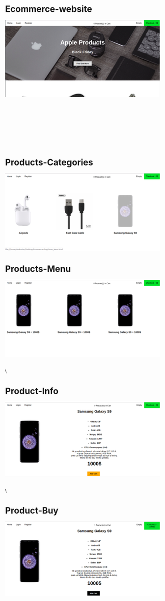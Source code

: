 # Ecommerce-website
![Test Image 1](https://github.com/Tsouko/Ecommerce-website/blob/master/Ecommerce%20shop/website.png)</br></br></br></br></br></br></br></br></br></br>


# Products-Categories
![Test Image 2](https://github.com/Tsouko/Ecommerce-website/blob/master/Ecommerce%20shop/website_choose2.png)




# Products-Menu
![Test Image 2](https://github.com/Tsouko/Ecommerce-website/blob/master/Ecommerce%20shop/website_products_menu.png)
\
\
\
\
# Product-Info
![Test Image 2](https://github.com/Tsouko/Ecommerce-website/blob/master/Ecommerce%20shop/website_product_details.png)
\
\
\
\
# Product-Buy
![Test Image 2](https://github.com/Tsouko/Ecommerce-website/blob/master/Ecommerce%20shop/website_product_Buy.png)
